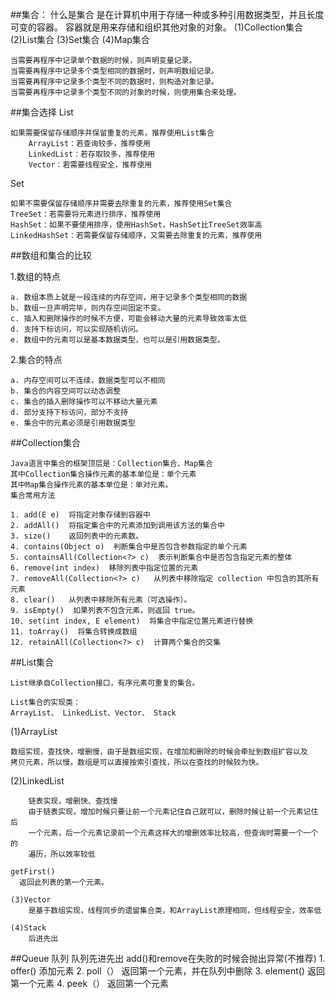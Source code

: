 ##集合：
    什么是集合
    是在计算机中用于存储一种或多种引用数据类型，并且长度可变的容器。
    容器就是用来存储和组织其他对象的对象。
    (1)Collection集合
    (2)List集合
    (3)Set集合
    (4)Map集合    

    当需要再程序中记录单个数据的时候，则声明变量记录。
    当需要再程序中记录多个类型相同的数据时，则声明数组记录。
    当需要再程序中记录多个类型不同的数据时，则构造对象记录。
    当需要再程序中记录多个类型不同的对象的时候，则使用集合来处理。
##集合选择
List

    如果需要保留存储顺序并保留重复的元素，推荐使用List集合
        ArrayList：若查询较多，推荐使用
        LinkedList：若存取较多，推荐使用
        Vector：若需要线程安全，推荐使用


Set

    如果不需要保留存储顺序并需要去除重复的元素，推荐使用Set集合
    TreeSet：若需要将元素进行排序，推荐使用
    HashSet：如果不要使用排序，使用HashSet，HashSet比TreeSet效率高
    LinkedHashSet：若需要保留存储顺序，又需要去除重复的元素，推荐使用    
##数组和集合的比较

1.数组的特点

    a. 数组本质上就是一段连续的内存空间，用于记录多个类型相同的数据
    b. 数组一旦声明完毕，则内存空间固定不变。
    c. 插入和删除操作的时候不方便，可能会移动大量的元素导致效率太低
    d. 支持下标访问，可以实现随机访问。
    e. 数组中的元素可以是基本数据类型，也可以是引用数据类型。

2.集合的特点

    a. 内存空间可以不连续，数据类型可以不相同
    b. 集合的内容空间可以动态调整
    c. 集合的插入删除操作可以不移动大量元素
    d. 部分支持下标访问，部分不支持
    e. 集合中的元素必须是引用数据类型

##Collection集合

    Java语言中集合的框架顶层是：Collection集合、Map集合
    其中Collection集合操作元素的基本单位是：单个元素
    其中Map集合操作元素的基本单位是：单对元素。
    集合常用方法

    1. add(E e)  将指定对象存储到容器中
    2. addAll()  将指定集合中的元素添加到调用该方法的集合中 
    3. size()    返回列表中的元素数。
    4. contains(Object o)  判断集合中是否包含参数指定的单个元素
    5. containsAll(Collection<?> c)  表示判断集合中是否包含指定元素的整体
    6. remove(int index)  移除列表中指定位置的元素
    7. removeAll(Collection<?> c)   从列表中移除指定 collection 中包含的其所有元素
    8. clear()   从列表中移除所有元素（可选操作）。
    9. isEmpty()  如果列表不包含元素，则返回 true。
    10. set(int index, E element)  将集合中指定位置元素进行替换
    11. toArray()  将集合转换成数组
    12. retainAll(Collection<?> c)  计算两个集合的交集
##List集合

    List继承自Collection接口，有序元素可重复的集合。

    List集合的实现类：
    ArrayList、 LinkedList、Vector、 Stack


(1)ArrayList

    数组实现，查找快，增删慢，由于是数组实现，在增加和删除的时候会牵扯到数组扩容以及
    拷贝元素，所以慢。数组是可以直接按索引查找，所以在查找的时候较为快。

(2)LinkedList

        链表实现，增删快、查找慢
        由于链表实现，增加时候只要让前一个元素记住自己就可以，删除时候让前一个元素记住后
        一个元素，后一个元素记录前一个元素这样大的增删效率比较高，但查询时需要一个一个的
        遍历，所以效率较低

    getFirst() 
      返回此列表的第一个元素。

    (3)Vector
        是基于数组实现，线程同步的遗留集合类，和ArrayList原理相同，但线程安全，效率低

    (4)Stack
        后进先出
##Queue 队列
    队列先进先出
    add()和remove在失败的时候会抛出异常(不推荐)
    1. offer()   添加元素
    2. poll（）  返回第一个元素，并在队列中删除
    3. element()    返回第一个元素
    4. peek（）       返回第一个元素
